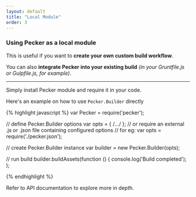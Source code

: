 ```yaml
---
layout: default
title: "Local Module"
order: 3
---
```


### Using Pecker as a local module

This is useful if you want to **create your own custom build workflow**.

You can also **integrate Pecker into your existing build** *(in your Gruntfile.js or Gulpfile.js, for example)*.

---

Simply install Pecker module and require it in your code.

Here's an example on how to use ```Pecker.Builder``` directly

{% highlight javascript %}
var Pecker = require('pecker');

// define Pecker.Builder options
var opts = { /*...*/ };
// or require an external .js or .json file containing configured options
// for eg: var opts = require('./pecker.json');

// create Pecker.Builder instance
var builder = new Pecker.Builder(opts);

// run build
builder.buildAssets(function () {
	console.log('Build completed');
);

{% endhighlight %}

Refer to API documentation to explore more in depth.
